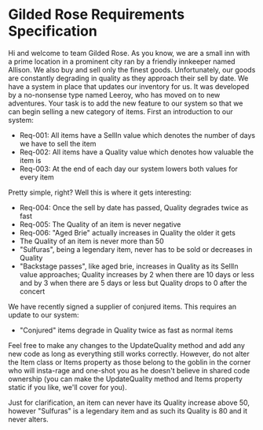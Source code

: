 # Gilded Rose Requirements Specification

Hi and welcome to team Gilded Rose. As you know, we are a small inn with a prime location in a
prominent city ran by a friendly innkeeper named Allison. We also buy and sell only the finest goods.
Unfortunately, our goods are constantly degrading in quality as they approach their sell by date. We
have a system in place that updates our inventory for us. It was developed by a no-nonsense type named
Leeroy, who has moved on to new adventures. Your task is to add the new feature to our system so that
we can begin selling a new category of items. First an introduction to our system:

* Req-001: All items have a SellIn value which denotes the number of days we have to sell the item
* Req-002: All items have a Quality value which denotes how valuable the item is
* Req-003: At the end of each day our system lowers both values for every item

Pretty simple, right? Well this is where it gets interesting:

* Req-004: Once the sell by date has passed, Quality degrades twice as fast
* Req-005: The Quality of an item is never negative
* Req-006: "Aged Brie" actually increases in Quality the older it gets
* The Quality of an item is never more than 50
* "Sulfuras", being a legendary item, never has to be sold or decreases in Quality
* "Backstage passes", like aged brie, increases in Quality as its SellIn value approaches;
	Quality increases by 2 when there are 10 days or less and by 3 when there are 5 days or less but Quality drops to 0 after the concert

We have recently signed a supplier of conjured items. This requires an update to our system:

* "Conjured" items degrade in Quality twice as fast as normal items

Feel free to make any changes to the UpdateQuality method and add any new code as long as everything
still works correctly. However, do not alter the Item class or Items property as those belong to the
goblin in the corner who will insta-rage and one-shot you as he doesn't believe in shared code
ownership (you can make the UpdateQuality method and Items property static if you like, we'll cover
for you).

Just for clarification, an item can never have its Quality increase above 50, however "Sulfuras" is a
legendary item and as such its Quality is 80 and it never alters.
